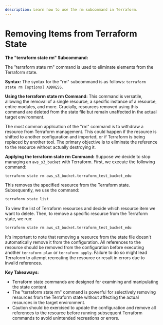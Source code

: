```yaml
---
description: Learn how to use the rm subcommand in Terraform.
---
```


# Removing Items from Terraform State

**The "terraform state rm" Subcommand:**

The "terraform state rm" command is used to eliminate elements from the Terraform state.

**Syntax:** The syntax for the "rm" subcommand is as follows: `terraform state rm [options] ADDRESS`.

**Using the terraform state rm Command:** This command is versatile, allowing the removal of a single resource, a specific instance of a resource, entire modules, and more. Crucially, resources removed using this command are deleted from the state file but remain unaffected in the actual target environment.

The most common application of the "rm" command is to withdraw a resource from Terraform management. This could happen if the resource is shifted to another configuration and imported, or if Terraform is being replaced by another tool. The primary objective is to eliminate the reference to the resource without actually destroying it.

**Applying the terraform state rm Command:** Suppose we decide to stop managing an `aws_s3_bucket` with Terraform. First, we execute the following command:

```bash
terraform state rm aws_s3_bucket.terraform_test_bucket_edu
```

This removes the specified resource from the Terraform state. Subsequently, we use the command:

```bash
terraform state list
```

To view the list of Terraform resources and decide which resource item we want to delete. Then, to remove a specific resource from the Terraform state, we run:

```bash
terraform state rm aws_s3_bucket.terraform_test_bucket_edu
```

It's important to note that removing a resource from the state file doesn't automatically remove it from the configuration. All references to the resource should be removed from the configuration before executing another `terraform plan` or `terraform apply`. Failure to do so might lead Terraform to attempt recreating the resource or result in errors due to invalid references.

**Key Takeaways:**

* Terraform state commands are designed for examining and manipulating the state content.
* The "terraform state rm" command is powerful for selectively removing resources from the Terraform state without affecting the actual resources in the target environment.
* Caution should be exercised to update the configuration and remove all references to the resource before running subsequent Terraform commands to avoid unintended recreations or errors.
